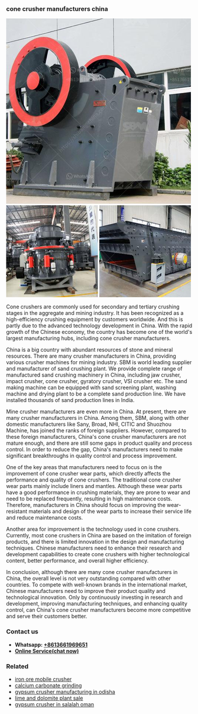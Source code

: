 <h3>cone crusher manufacturers china</h3><img src='1706755605.jpg' alt=''><p>Cone crushers are commonly used for secondary and tertiary crushing stages in the aggregate and mining industry. It has been recognized as a high-efficiency crushing equipment by customers worldwide. And this is partly due to the advanced technology development in China. With the rapid growth of the Chinese economy, the country has become one of the world's largest manufacturing hubs, including cone crusher manufacturers.</p><p>China is a big country with abundant resources of stone and mineral resources. There are many crusher manufacturers in China, providing various crusher machines for mining industry. SBM is world leading supplier and manufacturer of sand crushing plant. We provide complete range of manufactured sand crushing machinery in China, including jaw crusher, impact crusher, cone crusher, gyratory crusher, VSI crusher etc. The sand making machine can be equipped with sand screening plant, washing machine and drying plant to be a complete sand production line. We have installed thousands of sand production lines in India.</p><p>Mine crusher manufacturers are even more in China. At present, there are many crusher manufacturers in China. Among them, SBM, along with other domestic manufacturers like Sany, Broad, NHI, CITIC and Shuozhou Machine, has joined the ranks of foreign suppliers. However, compared to these foreign manufacturers, China's cone crusher manufacturers are not mature enough, and there are still some gaps in product quality and process control. In order to reduce the gap, China's manufacturers need to make significant breakthroughs in quality control and process improvement.</p><p>One of the key areas that manufacturers need to focus on is the improvement of cone crusher wear parts, which directly affects the performance and quality of cone crushers. The traditional cone crusher wear parts mainly include liners and mantles. Although these wear parts have a good performance in crushing materials, they are prone to wear and need to be replaced frequently, resulting in high maintenance costs. Therefore, manufacturers in China should focus on improving the wear-resistant materials and design of the wear parts to increase their service life and reduce maintenance costs.</p><p>Another area for improvement is the technology used in cone crushers. Currently, most cone crushers in China are based on the imitation of foreign products, and there is limited innovation in the design and manufacturing techniques. Chinese manufacturers need to enhance their research and development capabilities to create cone crushers with higher technological content, better performance, and overall higher efficiency.</p><p>In conclusion, although there are many cone crusher manufacturers in China, the overall level is not very outstanding compared with other countries. To compete with well-known brands in the international market, Chinese manufacturers need to improve their product quality and technological innovation. Only by continuously investing in research and development, improving manufacturing techniques, and enhancing quality control, can China's cone crusher manufacturers become more competitive and serve their customers better.</p><h3>Contact us</h3><ul><li><strong>Whatsapp:&nbsp;<a href="https://wa.me/8613661969651">+8613661969651</a></strong></li><li><a href="https://swt.shibang-china.com/?git&amp;zhl&amp;cone crusher manufacturers china"><strong>Online Service(chat now)</strong></a></li></ul><h3>Related</h3><ul><li><a href='iron ore mobile crusher.md'>iron ore mobile crusher</a></li><li><a href='calcium carbonate grinding.md'>calcium carbonate grinding</a></li><li><a href='gypsum crusher manufacturing in odisha.md'>gypsum crusher manufacturing in odisha</a></li><li><a href='lime and dolomite plant sale.md'>lime and dolomite plant sale</a></li><li><a href='gypsum crusher in salalah oman.md'>gypsum crusher in salalah oman</a></li></ul>